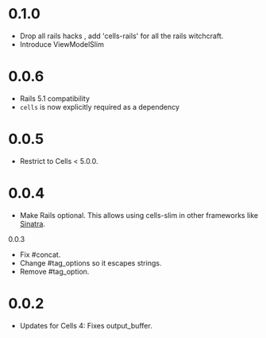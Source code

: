 # 0.1.0
* Drop all rails hacks , add 'cells-rails' for all the rails witchcraft.
* Introduce ViewModelSlim

# 0.0.6

* Rails 5.1 compatibility
* `cells` is now explicitly required as a dependency

# 0.0.5

* Restrict to Cells < 5.0.0.

# 0.0.4

* Make Rails optional. This allows using cells-slim in other frameworks like [Sinatra](https://github.com/apotonick/gemgem-sinatra).

0.0.3

* Fix #concat.
* Change #tag_options so it escapes strings.
* Remove #tag_option.

# 0.0.2

* Updates for Cells 4: Fixes output_buffer.
